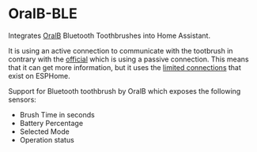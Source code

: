 # OralB-BLE
Integrates [OralB](https://oralb.com/en-us/products/shop-all/) Bluetooth Toothbrushes into Home Assistant.

It is using an active connection to communicate with the tootbrush in contrary with the [official](https://www.home-assistant.io/integrations/oralb/) which is using a passive connection. This means that it can get more information, but it uses the [limited connections](https://esphome.io/components/bluetooth_proxy.html) that exist on ESPHome.

Support for Bluetooth toothbrush by OralB which exposes the following sensors:
 - Brush Time in seconds
 - Battery Percentage
 - Selected Mode
 - Operation status
